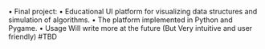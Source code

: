 •	Final project: 
•	Educational UI platform for visualizing data structures and simulation of algorithms.
•	The platform implemented in Python and Pygame. 
•	Usage Will write more at the future (But Very intuitive and user friendly) #TBD
